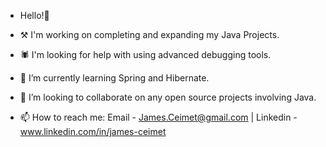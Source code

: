 - Hello!👋


- ⚒ I'm working on completing and expanding my Java Projects. 
- 🕷 I'm looking for help with using advanced debugging tools.
- 🌱 I’m currently learning Spring and Hibernate.
- 💞️ I’m looking to collaborate on any open source projects involving Java.
- 📫 How to reach me: Email - James.Ceimet@gmail.com | Linkedin - www.linkedin.com/in/james-ceimet

<!---
Jaceimet/Jaceimet is a ✨ special ✨ repository because its `README.md` (this file) appears on your GitHub profile.
You can click the Preview link to take a look at your changes.
--->
